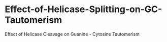 # Effect-of-Helicase-Splitting-on-GC-Tautomerism
Effect of Helicase Cleavage on Guanine - Cytosine Tautomerism

